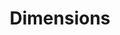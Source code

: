 ---
bigquery: https://console.cloud.google.com/bigquery?p=covid-19-dimensions-ai&page=table&d=data&t=publications
contributors: Digital Science, https://www.digital-science.com/
cost: Free for personal, non-commercial use.
description: Dimensions contains more than 100 million publications, ranging from
  articles published in scholarly journals, books and book chapters, to preprints
  and conference proceedings. All publications are contextualized with linked data
  sets, funding, publications, patents, clinical trials, and policy documents. You
  can also view associated categories, funders, institutions, and researcher profiles.
documentation: https://docs.dimensions.ai/bigquery/index.html
last_edit: 04/06/2022, 14:00:07
location: https://www.dimensions.ai/products/free/
maintained_by: Digital Science, https://www.digital-science.com/
schema_fields:
- language
- category_rcdc
- pages
- active_years
- book_title
- status
- funding_eur
- category_icrp_cso
- original_assignee
- email_address
- repository_url
- repository_name
- relationships
- funding_chf
- associated_publication_doi
- current_assignee_countries
- date_imported_gbq
- current_assignee
- types
- expiration_year
- original_assignee_countries
- reference_ids
- category_icrp_ct
- family_id
- doi
- associated_publication_id
- inventor_names
- original_abstract
- associated_grant_ids
- funder_org_acronyms
- acronyms
- granted_date
- citation_string
- supporting_grant_ids
- category_sdg
- funding_amount
- altmetrics
- date_modified
- date_inserted
- funder_org
- funding_cny
- funding_usd
- publication_ids
- associated_publication_pmid
- end_date
- expiration_date
- authors
- funder_org_countries
- aliases
- grant_number
- investigators
- concepts
- mesh_headings
- start_date
- citations
- proceedings_title
- funder_org_cities
- external_ids
- funding_nzd
- end_year
- ipcr
- citations_count
- publisher
- brief_title
- established
- application_number
- category_for
- conditions
- original_assignee_orgs
- filing_year
- start_year
- subtitles
- kind
- acknowledgements
- pmcid
- date_print
- isbn
- categories
- wikipedia_url
- category_bra
- journal
- organisation_details
- acronym
- category_uoa
- associated_publication_arxiv_id
- patent_ids
- research_org_state_names
- researcher_ids
- resulting_publication_ids
- filing_date
- repository_id
- research_orgs
- issue
- book_series_title
- type
- editors
- license
- linkout
- title
- family_members_ids
- labels
- current_assignee_orgs
- address
- parent_id
- research_org_cities
- created_date
- name
- legal_status
- filing_status
- clinical_trial_ids
- interventions
- research_org_country_names
- category_hrcs_rac
- links
- funding_details
- research_org_state_codes
- category_hrcs_hc
- embargo_date
- funder_orgs
- original_title
- category_hra
- funder_org_state_codes
- open_access_categories_v2
- pmid
- foa_number
- priority_year
- volume
- resulting_publication_doi
- funding_cad
- eisbn
- id
- date_online
- year
- publication_date
- date_normal
- cited_by_ids
- journal_lists
- family_count
- funding_aud
- granted_year
- source_id
- date
- abstract
- publication_year
- assignee_orgs
- conference
- legal_events
- description
- phase
- open_access_categories
- funding_jpy
- funding_currency
- research_org_countries
- funding_gbp
- research_org_city_names
- funder_countries
- gender
- arxiv_id
- mesh_terms
- jurisdiction
- registry
- cpc
- metrics
- priority_date
- assignee_countries
shortname: dimensions
tags:
- scholarly literature
- patents
- funding
- clinical trials
- academic profiles
terms_of_use: 'Use of both the Dimensions COVID-19 dataset and full Dimensions dataset
  are subject to the Dimensions Terms of use: https://www.dimensions.ai/policies-terms-legal '
title: Dimensions
uuid: dcff88bd-fe6b-4fdb-8159-809bf9d7bc1c
---